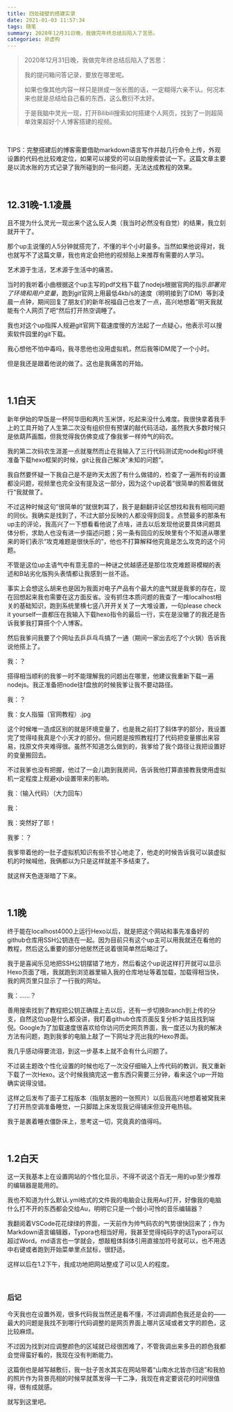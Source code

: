 ```yaml
---
title: 四处碰壁的搭建实录
date: 2021-01-03 11:57:34
tags: 随笔
summary: 2020年12月31日晚，我做完年终总结后陷入了苦思。
categories: 非虚构
---
```


> 2020年12月31日晚，我做完年终总结后陷入了苦思：
>
> 我的提问箱问答记录，要放在哪里呢。
>
> 如果也像其他内容一样只是拼成一张长图的话，一定糊得六亲不认。何况本来也就是总结给自己看的东西，这么敷衍不太好。
>
> 于是我脑中灵光一现，打开Bilibili搜索如何搭建个人网页，找到了一则超简单效果超好个人博客搭建的视频。

<br/><!-- more -->

TIPS：完整搭建后的博客需要借助markdown语言写作并敲几行命令上传，外观设置的代码也比较难定位，如果可以接受的可以自助搜索尝试一下。这篇文章主要是以流水账的方式记录了我所碰到的一些问题，无法达成教程的效果。

<br/>

## 12.31晚-1.1凌晨

且不提为什么灵光一现出来个这么反人类（我当时必然没有自觉）的结果，我立刻就开干了。

那个up主说懂的人5分钟就搭完了，不懂的半个小时最多。当然如果他说得对，我也就写不了这篇文章，我也肯定会把他的视频贴上来推荐有需要的人学习。

艺术源于生活，艺术源于生活中的痛苦。

当时的我听着小曲根据这个up主写的pdf文档下载了nodejs根据官网的指示*部署完了环境和用户变量*，跑到git官网上用最低4kb/s的速度（明明接到了IDM）等到凌晨一点钟，期间回复了朋友们的新年祝福自己也发了一点，高兴地想着”明天我就能有个人网页了吧“然后打开热空调睡了。

我也对这个up指挥人规避git官网下载速度慢的方法起了一点疑心，他表示可以搜索软件园里的git下载。

我心想他不怕中毒吗，我寻思他也没用虚拟机，然后我等IDM爬了一个小时。

但是我还是跟着他说的做了。这也是我痛苦的开始。

<br/>

## 1.1白天

新年伊始的早饭是一杯阿华田和两片玉米饼，吃起来没什么难度。我很快拿着我手上的工具开始了人生第二次没有组织但有预谋的敲代码活动，虽然我大多数时候只是依葫芦画瓢，但我觉得我仿佛变成了像我爹一样帅气的码农。

我的第二次码农生涯差一点就戛然而止在我输入了三行代码测试完node和git环境准备下载hexo框架的时候，git让我自己解决”未知的问题“。

我自然要怀疑一下我自己是不是昨天太困了有什么做错的，检查了一遍所有的设置都没问题，视频里也完全没有提及这一部分，因为这个up说着”很简单的照着做就行“我就做了。

不过这种时候这句”很简单的“就很刺耳了，我于是翻翻评论区想找和我有相同问题的同伙。我确实是找到了，不过大部分反映的人都没得到回复。点赞最多的那条有up主的评论，我高兴了一下想看看他说了点啥，进去以后发现他说要具体问题具体分析，求助人也没有进一步描述问题；另一条有回应的反映里有个不知道从哪里来的哥们表示“攻克难题是很快乐的”，他也不打算解释他究竟是怎么攻克的这个问题。

不管是这位up主语气中有意无意的一种谜之优越感还是那位攻克难题哥模糊的表述和B站劣化版狗头表情都让我感到一丝不适。

事实上会想这么胡来也是因为我面对电子产品有个最大的底气就是我爹的存在，现在回想起来我也需要在这方面反省。没有抓住本质问题的我查了一堆localhost相关的基础知识，跑到系统里横七竖八开开关关了一大堆设置，一句please check it yourself一直都压在我输入下载hexo指令的最后一行，实在是没辙了的我还是告诉我爹我打算搭个个人博客。

然后我爹问我要了个网址去乒乒乓乓搞了一通（期间一家出去吃了个火锅）告诉我说他搭上了。

我：？

搭得相当顺利的我爹一时不能理解我的问题出在哪里，他建议我重新下载一遍nodejs。我正准备把node往f盘放的时候我爹让我不要动路径。

我：？

我：女人指猫（官网教程）.jpg

这个时候唯一造成区别的就是环境变量了，也是我之前打了斜体字的部分，我设置完了觉得哇我真是个小天才的部分。但问题是按照教程打了代码把变量挪出来容易，找原文件夹难得很。虽然不知道怎么做到的，我爹给了我个路径让我把设置好的变量搬回去。

不过我爹也没有把握，他过了一会儿跑到我房间，告诉我他打算直接教我使用虚拟机一定程度上规避xjb设置带来的影响。

我：（输入代码）（大力回车）

我：

我：突然好了耶！

我爹：？

我爹带着他的一肚子虚拟机知识有些不甘心地走了，他走的时候告诉我可以装虚拟机的时候喊他，我俩都以为只是这样就差不多结束了。

就这样天色逐渐暗了下来。

<br/>

## 1.1晚

终于能在localhost4000上运行Hexo以后，就是把这个网站和事先准备好的github仓库用SSH公钥连在一起。因为目前只有这个up主可以用我就还在看他的教程，然后这么重要的部分他居然还说着很简单然后略过了。

我于是喜闻乐见地把SSH公钥摆错了地方，然后看这个up说这样打开就可以显示Hexo页面了哦，我就跑到浏览器里输入我的仓库地址等着加载，加载得相当快，我的网页里只显示了一行我的网址。

我：……？

善用搜索找到了教程把公钥正确摆上去以后，还有一步切换Branch到上传的分支，自然这位up是什么都没讲，我盯着github仓库页面反复分析才姑且找到端倪。Google为了加载速度很喜欢给你访问历史网页界面，我一度还以为我的解决方法有问题，跑到我爹的电脑上敲了一下网址才亮出我的Hexo界面。

我几乎感动得要流泪，到这一步基本上就不会有什么问题了。

不过装主题改个性化设置的时候也吃了一次没仔细输入上传代码的教训，我又重新下载了一次Hexo。这个时候我搞完这一套东西只需要三分钟，看来这个up一开始确实说得没错。

这样之后发布了面子工程版本（指朋友圈的一张照片）以后我高兴地想着被窝我来了打开热空调准备睡觉，一只脚踏上床发现我记得铺床但没开电热毯。

我于是裹着睡衣僵卧床上，思考这一切，究竟真的值得吗。

<br/>

## 1.2白天

这一天我基本上在设置网站的个性化显示，不得不说这个百无一用的up至少推荐的编辑器是能用的。

我也不知道为什么默认.yml格式的文件我的电脑会让我用Au打开，好像我的电脑什么打不开的东西都会交给Au，明明它只是一个弱小可怜的音乐编辑器？

我翻阅着VSCode花花绿绿的界面，一天前作为帅气码农的气势很快回来了；作为Markdown语言编辑器，Typora也相当好用，我甚至觉得纯码字的话Typora可以超过Word。md语言也一学就会，想敲粗体斜体引用直接加符号就可以，也不用选中右键或者跑到开始菜单里点鼠标，很舒适。

这样以后在1.2下午，我成功地把网站整成了可以见人的程度。

<br/>

### 后记

今天我也在设置外观，很多代码我当然还是看不懂，不过调调颜色我还是会的——最大的问题是我找不到哪行代码调整的是网页界面上哪片区域或者文字的颜色，这比较麻烦。

不过因为找到对应调整颜色的区域就已经很困难了，不管我调出来多丑的颜色我都会觉得蛮好看的，我现在没有判断能力。

这篇倒也是越写越敷衍，我一肚子苦水其实在网站带着“山南水北皆亦归途”和我拍的照片作为背景亮相的时候早就蒸发得一干二净，我现在肯定要说花的时间很值得，很有成就感。

就写到这里吧。